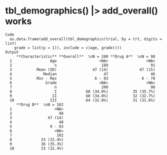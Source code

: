 # tbl_demographics() |> add_overall() works

    Code
      as.data.frame(add_overall(tbl_demographics(trial, by = trt, digits = list(
        grade = list(p = 1)), include = c(age, grade))))
    Output
         **Characteristic** **Overall**  \nN = 200 **Drug A**  \nN = 98
      1                 Age                   <NA>                 <NA>
      2                   n                    189                   91
      3           Mean (SD)                47 (14)              47 (15)
      4              Median                     47                   46
      5           Min - Max                 6 - 83               6 - 78
      6               Grade                   <NA>                 <NA>
      7                   n                    200                   98
      8                   I             68 (34.0%)           35 (35.7%)
      9                  II             68 (34.0%)           32 (32.7%)
      10                III             64 (32.0%)           31 (31.6%)
         **Drug B**  \nN = 102
      1                   <NA>
      2                     98
      3                47 (14)
      4                     48
      5                 9 - 83
      6                   <NA>
      7                    102
      8             33 (32.4%)
      9             36 (35.3%)
      10            33 (32.4%)

